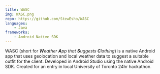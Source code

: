 ```yaml
---
title: WASC
img: WASC.png
repo: https://github.com/StewEsho/WASC
languages:
    - Java
frameworks:
    - Android Native SDK
---
```

WASC (short for _**W**eather **A**pp that **S**uggests **C**lothing_) is a native Android app that uses geolocation and local weather data to suggest a suitable outfit for the client. Developed in Android Studio using the native Android SDK. Created for an entry in local University of Toronto 24hr hackathon.